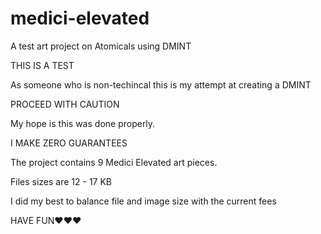 # medici-elevated
A test art project on Atomicals using DMINT

THIS IS A TEST

As someone who is non-techincal this is my attempt at creating a DMINT

PROCEED WITH CAUTION

My hope is this was done properly.

I MAKE ZERO GUARANTEES



The project contains 9 Medici Elevated art pieces.

Files sizes are 12 - 17 KB

I did my best to balance file and image size with the current fees

HAVE FUN❤️❤️❤️

